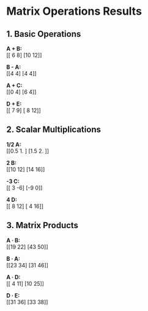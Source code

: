 
# Matrix Operations Results

## 1. Basic Operations
**A + B:**  
[[ 6  8]
 [10 12]]

**B - A:**  
[[4 4]
 [4 4]]

**A + C:**  
[[0 4]
 [6 4]]

**D + E:**  
[[ 7  9]
 [ 8 12]]

## 2. Scalar Multiplications
**1/2 A:**  
[[0.5 1. ]
 [1.5 2. ]]

**2 B:**  
[[10 12]
 [14 16]]

**-3 C:**  
[[ 3 -6]
 [-9  0]]

**4 D:**  
[[ 8 12]
 [ 4 16]]

## 3. Matrix Products
**A · B:**  
[[19 22]
 [43 50]]

**B · A:**  
[[23 34]
 [31 46]]

**A · D:**  
[[ 4 11]
 [10 25]]

**D · E:**  
[[31 36]
 [33 38]]
